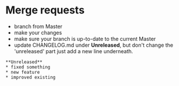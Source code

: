 Merge requests
===

* branch from Master
* make your changes
* make sure your branch is up-to-date to the current Master
* update CHANGELOG.md under **Unreleased**, but don't change the 'unreleased' part just add a new line underneath.
```
**Unreleased**
* fixed something
* new feature
* improved existing
```